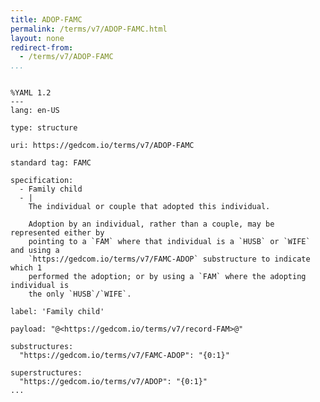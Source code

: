 ```yaml
---
title: ADOP-FAMC
permalink: /terms/v7/ADOP-FAMC.html
layout: none
redirect-from:
  - /terms/v7/ADOP-FAMC
...
```


```

%YAML 1.2
---
lang: en-US

type: structure

uri: https://gedcom.io/terms/v7/ADOP-FAMC

standard tag: FAMC

specification:
  - Family child
  - |
    The individual or couple that adopted this individual.
    
    Adoption by an individual, rather than a couple, may be represented either by
    pointing to a `FAM` where that individual is a `HUSB` or `WIFE` and using a
    `https://gedcom.io/terms/v7/FAMC-ADOP` substructure to indicate which 1
    performed the adoption; or by using a `FAM` where the adopting individual is
    the only `HUSB`/`WIFE`.

label: 'Family child'

payload: "@<https://gedcom.io/terms/v7/record-FAM>@"

substructures:
  "https://gedcom.io/terms/v7/FAMC-ADOP": "{0:1}"

superstructures:
  "https://gedcom.io/terms/v7/ADOP": "{0:1}"
...

```
